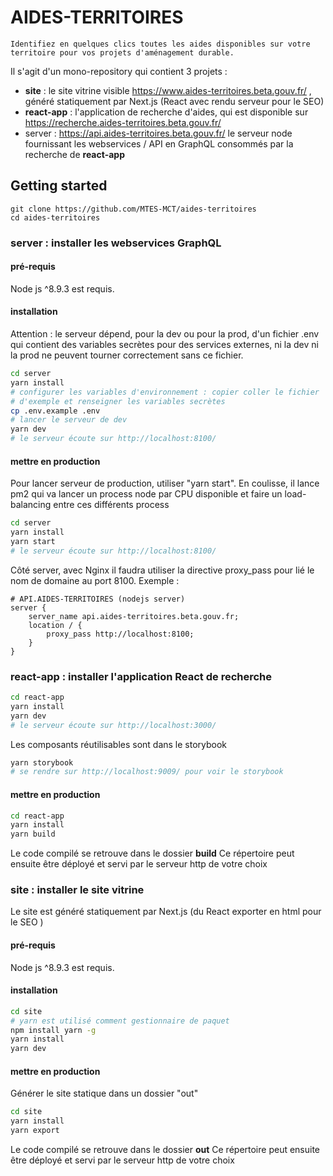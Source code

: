 # AIDES-TERRITOIRES

`Identifiez en quelques clics toutes les aides disponibles sur votre territoire pour vos projets d'aménagement durable.`

Il s'agit d'un mono-repository qui contient 3 projets :

- **site** : le site vitrine visible https://www.aides-territoires.beta.gouv.fr/ , généré statiquement par Next.js (React avec rendu serveur pour le SEO)
- **react-app** : l'application de recherche d'aides, qui est disponible sur https://recherche.aides-territoires.beta.gouv.fr/
- server : https://api.aides-territoires.beta.gouv.fr/ le serveur node fournissant les webservices / API en GraphQL consommés par la recherche de **react-app**

## Getting started

```
git clone https://github.com/MTES-MCT/aides-territoires
cd aides-territoires
```

### server : installer les webservices GraphQL

#### pré-requis

Node js ^8.9.3 est requis.

#### installation

Attention : le serveur dépend, pour la dev ou pour la prod, d'un fichier .env
qui contient des variables secrètes pour des services externes, ni la dev ni la prod ne peuvent tourner correctement sans ce fichier.

```sh
cd server
yarn install
# configurer les variables d'environnement : copier coller le fichier
# d'exemple et renseigner les variables secrètes
cp .env.example .env
# lancer le serveur de dev
yarn dev
# le serveur écoute sur http://localhost:8100/
```

#### mettre en production

Pour lancer serveur de production, utiliser "yarn start".
En coulisse, il lance pm2 qui va lancer un process node par CPU disponible et
faire un load-balancing entre ces différents process

```sh
cd server
yarn install
yarn start
# le serveur écoute sur http://localhost:8100/
```

Côté server, avec Nginx il faudra utiliser la directive proxy_pass pour lié le nom de domaine au port 8100. Exemple :

```
# API.AIDES-TERRITOIRES (nodejs server)
server {
	server_name api.aides-territoires.beta.gouv.fr;
	location / {
		proxy_pass http://localhost:8100;
	}
}
```

### react-app : installer l'application React de recherche

```sh
cd react-app
yarn install
yarn dev
# le serveur écoute sur http://localhost:3000/
```

Les composants réutilisables sont dans le storybook

```sh
yarn storybook
# se rendre sur http://localhost:9009/ pour voir le storybook
```

#### mettre en production

```sh
cd react-app
yarn install
yarn build
```

Le code compilé se retrouve dans le dossier **build**
Ce répertoire peut ensuite être déployé et servi par le serveur http de votre choix

### site : installer le site vitrine

Le site est généré statiquement par Next.js (du React exporter en html pour le SEO )

#### pré-requis

Node js ^8.9.3 est requis.

#### installation

```sh
cd site
# yarn est utilisé comment gestionnaire de paquet
npm install yarn -g
yarn install
yarn dev
```

#### mettre en production

Générer le site statique dans un dossier "out"

```sh
cd site
yarn install
yarn export
```

Le code compilé se retrouve dans le dossier **out**
Ce répertoire peut ensuite être déployé et servi par le serveur http de votre choix

